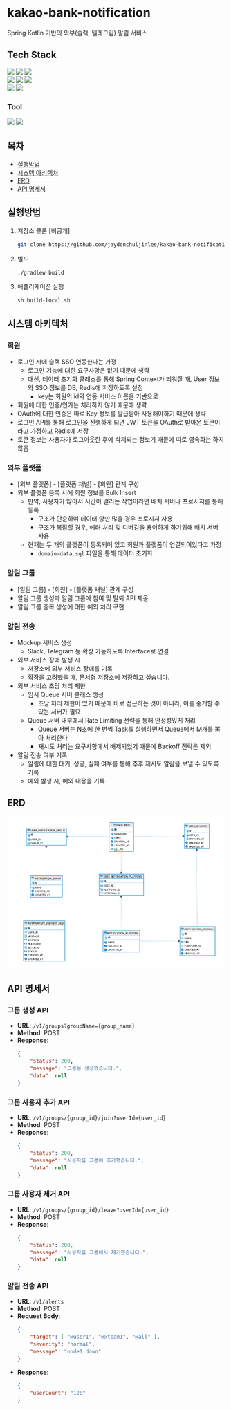 # kakao-bank-notification
Spring Kotlin 기반의 외부(슬랙, 텔레그림) 알림 서비스

## Tech Stack
<div>
    <img src="https://img.shields.io/badge/Kotlin-007396?style=flat-square&logo=Kotlin&logoColor=white">
    <img src="https://img.shields.io/badge/Gradle-02303A?style=flat-square&logo=Gradle&logoColor=white">
    <img src="https://img.shields.io/badge/Spring%20Boot-6DB33F?style=flat-square&logo=Spring-Boot&logoColor=white">
</div>

<div>
    <img src="https://img.shields.io/badge/Spring%20Data%20JPA-6DB33F?style=flat-square&logo=Spring-Data-JPA&logoColor=white">
    <img src="https://img.shields.io/badge/H2-000000?style=flat-square&logo=h2&logoColor=white">
    <img src="https://img.shields.io/badge/Redis-D62124?style=flat-square&logo=Redis&logoColor=white">
</div>

<div>
    <img src="https://img.shields.io/badge/JUnit%205-25A162?style=flat-square&logo=JUnit&logoColor=white">
    <img src="https://img.shields.io/badge/Docker-2496ED?style=flat-square&logo=Docker&logoColor=white">
</div>

### Tool
<div>
    <img src="https://img.shields.io/badge/IntelliJ IDEA-4A154B?style=flat-square&logo=intellijidea&logoColor=white">
    <img src="https://img.shields.io/badge/JMeter-D22128?style=flat-square&logo=Apache-JMeter&logoColor=white">
</div>

## 목차
- [실행방법](#실행방법)
- [시스템 아키텍처](#시스템-아키텍처)
- [ERD](#erd)
- [API 명세서](#api-명세서)

## 실행방법
1. 저장소 클론 [비공개]
    ```bash
    git clone https://github.com/jaydenchuljinlee/kakao-bank-notification
2. 빌드
    ```bash
    ./gradlew build
    ```
3. 애플리케이션 실행
    ```bash
    sh build-local.sh
    ```

## 시스템 아키텍처

### 회원
- 로그인 시에 슬랙 SSO 연동한다는 가정
    - 로그인 기능에 대한 요구사항은 없기 때문에 생략
    - 대신, 데이터 초기화 클래스를 통해 Spring Context가 띄워질 때, User 정보와 SSO 정보를 DB, Redis에 저장하도록 설정
        - key는 회원의 id와 연동 서비스 이름을 기반으로
- 회원에 대한 인증/인가는 처리하지 않기 때문에 생략
- OAuth에 대한 인증은 따로 Key 정보를 발급받아 사용해야하기 때문에 생략
- 로그인 API를 통해 로그인을 진행하게 되면 JWT 토큰을 OAuth로 받아온 토큰이라고 가정하고 Redis에 저장
- 토큰 정보는 사용자가 로그아웃한 후에 삭제되는 정보기 때문에 따로 영속화는 하지 않음

### 외부 플랫폼
- [외부 플랫폼] - [플랫폼 채널] - [회원] 관계 구성
- 외부 플랫폼 등록 시에 회원 정보를 Bulk Insert
    - 만약, 사용자가 많아서 시간이 걸리는 작업이라면 배치 서버나 프로시저를 통해 등록
        - 구조가 단순하여 데이터 양만 많을 경우 프로시저 사용
        - 구조가 복잡할 경우, 에러 처리 및 디버깅을 용이하게 하기위해 배치 서버 사용
    - 현재는 두 개의 플랫폼이 등록되어 있고 회원과 플랫폼이 연결되어있다고 가정
        - `domain-data.sql` 파일을 통해 데이터 초기화

### 알림 그룹
- [알림 그룹] - [회원] - [플랫폼 채널] 관계 구성
- 알림 그룹 생성과 알림 그룹에 참여 및 탈퇴 API 제공
- 알림 그룹 중복 생성에 대한 예외 처리 구현

### 알림 전송
- Mockup 서비스 생성
    - Slack, Telegram 등 확장 가능하도록 Interface로 연결
- 외부 서비스 장애 발생 시
    - 저장소에 외부 서비스 장애를 기록
    - 확장을 고려했을 때, 문서형 저장소에 저장하고 싶습니다.
- 외부 서비스 초당 처리 제한
    - 임시 Queue 서버 클래스 생성
        - 초당 처리 제한이 있기 때문에 바로 접근하는 것이 아니라, 이를 중개할 수 있는 서버가 필요
    - Queue 서버 내부에서 Rate Limiting 전략을 통해 안정성있게 처리
        - Queue 서버는 N초에 한 번씩 Task를 실행하면서 Queue에서 M개를 뽑아 처리한다
        - 재시도 처리는 요구사항에서 배제되었기 때문에 Backoff 전략은 제외
- 알림 전송 여부 기록
    - 알림에 대한 대기, 성공, 실패 여부를 통해 추후 재시도 알람을 보낼 수 있도록 기록
    - 예외 발생 시, 예외 내용을 기록

## ERD

![ERD Diagram](/src/main/resources/img/erd_diagram.png)

## API 명세서

### 그룹 생성 API
- **URL**: `/v1/groups?groupName={group_name}`
- **Method**: POST
- **Response**:
    ```json
    {
        "status": 200,
        "message": "그룹을 생성했습니다.",
        "data": null
    }
    ```

### 그룹 사용자 추가 API
- **URL**: `/v1/groups/{group_id}/join?userId={user_id}`
- **Method**: POST
- **Response**:
    ```json
    {
        "status": 200,
        "message": "사용자를 그룹에 추가했습니다.",
        "data": null
    }
    ```

### 그룹 사용자 제거 API
- **URL**: `/v1/groups/{group_id}/leave?userId={user_id}`
- **Method**: POST
- **Response**:
    ```json
    {
        "status": 200,
        "message": "사용자를 그룹에서 제거했습니다.",
        "data": null
    }
    ```

### 알림 전송 API
- **URL**: `/v1/alerts`
- **Method**: POST
- **Request Body**:
    ```json
    {
        "target": [ "@user1", "@@team1", "@all" ],
        "severity": "normal",
        "message": "node1 down"
    }
    ```
- **Response**:
    ```json
    {
        "userCount": "128"
    }
    ```
